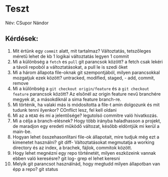 # Teszt

Név: CSupor Nándor 

## Kérdések:

1. Mit értünk egy `commit` alatt, mit tartalmaz?
Változtatás, tetszőleges méretű lehet de kb 1 logikai változtatás legyen 1 commit
1. Mi a különbség a `fetch` es `pull` git parancsok között?
a fetch csak lekéri a távoli repoból a változtatásokat, a pull le is szedi őket
1. Mi a három állapota file-oknak git szempontjából, milyen parancsokkal mozgatjuk ezek között?
untracked, modified, staged, - add, commit, remove 
1. Mi a különbség a `git checkout origin/feature` és a `git checkout feature` parancsok között?
Az elsőnél az origin feature nevű branchére megyek át, a másokdiknál a sima feature branch-re.
1. Mi történik, ha valaki más is módosította a file-t amin dolgozunk és mit tudunk tenni ilyenkor?
COnflict lesz, fel kell oldani
1. Mi az a `HEAD` és mi a jelentősége?
legutolsó commitre való hivatkozás.
1. Mi a célja a branch-elésnek?
Hogy több irányba haladhasson a projekt, de maradjon egy eredeti működő változat, később eldöntjük mi kerül a main-be.
1. Hogyan lehet összehasonlítani file-ok állapotait, mire tudjuk még ezt a kimenetet használni?
git diff- Változtatásokat megmutatja a working directory és az index, a brachek, fájlok, commitok között.
1. Hogy lehet megnézni egy repo történetét, milyen eszközeink vannak ebben való keresésre?
git log- grep el lehet keresni
1. Melyik git parancsot használnád, hogy megtudd milyen állapotban van épp a repo?
git status



